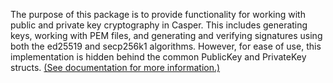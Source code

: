 The purpose of this package is to provide functionality for working with public and private key cryptography in Casper. This includes generating keys, working with PEM files, and generating and verifying signatures using both the ed25519 and secp256k1 algorithms. However, for ease of use, this implementation is hidden behind the common PublicKey and PrivateKey structs. [(See documentation for more information.)](https://docs.casper.network/developers/dapps/signing-a-deploy/#public-key-cryptography)
